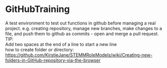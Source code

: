 # GitHubTraining
A test environment to test out functions in github before managing a real project. e.g. creating repository, manage new branches, make changes to a file, and push them to github as commits - open and merge a pull request.  
TIP:  
Add two spaces at the end of a line to start a new line  
how to create folder or directory: https://github.com/KirstieJane/STEMMRoleModels/wiki/Creating-new-folders-in-GitHub-repository-via-the-browser  
